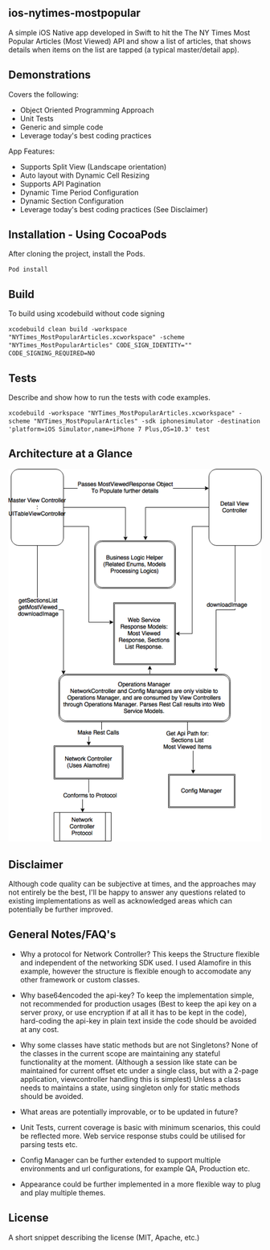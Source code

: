 ## ios-nytimes-mostpopular

A simple iOS Native app developed in Swift to hit the The NY Times Most Popular Articles (Most Viewed) API and show a list of articles, that shows details when items on the list are tapped (a typical master/detail app).

## Demonstrations

Covers the following:
* Object Oriented Programming Approach 
* Unit Tests 
* Generic and simple code 
* Leverage today's best coding practices

App Features:
* Supports Split View (Landscape orientation)
* Auto layout with Dynamic Cell Resizing
* Supports API Pagination 
* Dynamic Time Period Configuration 
* Dynamic Section Configuration 
* Leverage today's best coding practices (See Disclaimer)



## Installation - Using CocoaPods

After cloning the project, install the Pods.

```
Pod install
```

## Build

To build using xcodebuild without code signing
```
xcodebuild clean build -workspace "NYTimes_MostPopularArticles.xcworkspace" -scheme "NYTimes_MostPopularArticles" CODE_SIGN_IDENTITY="" CODE_SIGNING_REQUIRED=NO
```


## Tests

Describe and show how to run the tests with code examples.
```
xcodebuild -workspace "NYTimes_MostPopularArticles.xcworkspace" -scheme "NYTimes_MostPopularArticles" -sdk iphonesimulator -destination 'platform=iOS Simulator,name=iPhone 7 Plus,OS=10.3' test
```


## Architecture at a Glance

![Architecture at a Glance](https://raw.githubusercontent.com/syedabsar/ios-nytimes-mostpopular/master/nytimes_architecture.png)


## Disclaimer

Although code quality can be subjective at times, and the approaches may not entirely be the best, I'll be happy to answer any questions related to existing implementations as well as acknowledged areas which can potentially be further improved.

## General Notes/FAQ's

* Why a protocol for Network Controller?
This keeps the Structure flexible and independent of the networking SDK used. I used Alamofire in this example, however the structure is flexible enough to accomodate any other framework or custom classes.

* Why base64encoded the api-key?
To keep the implementation simple, not recommended for production usages (Best to keep the api key on a server proxy, or use encryption if at all it has to be kept in the code), hard-coding the api-key in plain text inside the code should be avoided at any cost.

* Why some classes have static methods but are not Singletons?
None of the classes in the current scope are maintaining any stateful functionality at the moment. (Although a session like state can be maintained for current offset etc under a single class, but with a 2-page application, viewcontroller handling this is simplest) Unless a class needs to maintains a state, using singleton only for static methods should be avoided.

* What areas are potentially improvable, or to be updated in future?
- Unit Tests, current coverage is basic with minimum scenarios, this could be reflected more. Web service response stubs could be utilised for parsing tests etc.

- Config Manager can be further extended to support multiple environments and url configurations, for example QA, Production etc.

- Appearance could be further implemented in a more flexible way to plug and play multiple themes.

## License

A short snippet describing the license (MIT, Apache, etc.)
